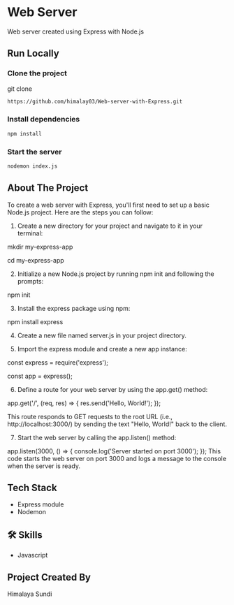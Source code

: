 # Web Server
Web server created using Express with Node.js


## Run Locally

### Clone the project

  git clone
```bash
https://github.com/himalay03/Web-server-with-Express.git
```
  
### Install dependencies

 ```bash
 npm install
 ```
  
### Start the server

 ```bash
 nodemon index.js
 ```
  
## About The Project

To create a web server with Express, you'll first need to set up a basic Node.js project. Here are the steps you can follow:

1. Create a new directory for your project and navigate to it in your terminal:

mkdir my-express-app

cd my-express-app

2. Initialize a new Node.js project by running npm init and following the prompts:

npm init

3. Install the express package using npm:

npm install express

4. Create a new file named server.js in your project directory.

5. Import the express module and create a new app instance:

const express = require('express');

const app = express();

6. Define a route for your web server by using the app.get() method:

app.get('/', (req, res) => {
  res.send('Hello, World!');
});

This route responds to GET requests to the root URL (i.e., http://localhost:3000/) by sending the text "Hello, World!" back to the client.

7. Start the web server by calling the app.listen() method:

app.listen(3000, () => {
  console.log('Server started on port 3000');
});
This code starts the web server on port 3000 and logs a message to the console when the server is ready.

## Tech Stack

- Express module
- Nodemon


## 🛠 Skills

- Javascript


## Project Created By

Himalaya Sundi
